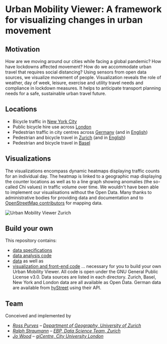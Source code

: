 # Urban Mobility Viewer: A framework for visualizing changes in urban movement

## Motivation
How are we moving around our cities while facing a global pandemic? How have lockdowns affected movement? How do we accommodate urban travel that requires social distancing? Using sensors from open data sources, we visualize movement of people. Visualization reveals the role of weather, day of week, leisure, exercise and utility travel needs and compliance in lockdown measures. It helps to anticipate transport planning needs for a safe, sustainable urban travel future.

## Locations
- Bicycle traffic in [New York City](https://jwolondon.github.io/mobv/docs/newyork/)
- Public bicycle hire use across [London](https://jwolondon.github.io/mobv/docs/london/)
- Pedestrian traffic in city centres across [Germany](https://jwolondon.github.io/mobv/docs/germany/) (and in [English](https://jwolondon.github.io/mobv/docs/germany/index_en))
- Pedestrian and bicycle travel in [Zurich](https://jwolondon.github.io/mobv/docs/zurich/) (and in [English](https://jwolondon.github.io/mobv/docs/zurich/zurich_en))
- Pedestrian and bicycle travel in [Basel](https://jwolondon.github.io/mobv/docs/basel/)

## Visualizations
The visualizations encompass dynamic heatmaps displaying traffic counts for an individual day. The heatmap is linked to a geographic map displaying the counter locations as well as to a line graph showing anomalies (the so-called Chi values) in traffic volume over time. We wouldn't have been able to implement our visualisations without the Open Data. Many thanks to administrative bodies for providing data and documentation and to [OpenStreetMap contributors](https://www.openstreetmap.org/copyright) for mapping data.

![Urban Mobility Viewer Zurich](blob/master/assets/gifs/mobv-Zurich2.gif)

## Build your own
This repository contains:
- [data specifications](https://github.com/jwoLondon/mobv/tree/master/dataSpecifications)
- [data analysis code](https://github.com/jwoLondon/mobv/tree/master/dataProcessing)
- [data](https://github.com/jwoLondon/mobv/tree/master/data) as well as
- [visualization and front-end code](https://github.com/jwoLondon/mobv/tree/master/docs)
... necessary for you to build your own Urban Mobility Viewer. All code is open under the GNU General Public License v3.0. Data sources are listed in each directory. Zurich, Basel, New York and London data are all available as Open Data. German data are available from [hyStreet](hystreet.com) using their API. 

## Team
Conceived and implemented by
- _[Ross Purves](https://twitter.com/GCUZH) – [Department of Geography, University of Zurich](https://www.geo.uzh.ch/~rsp/)_
- _[Ralph Straumann](https://twitter.com/rastrau) – [EBP, Data Science Team, Zurich](https://www.ebp.ch)_
- _[Jo Wood](https://twitter.com/jwolondon) – [giCentre, City University London](https://www.gicentre.net/jwo)_
